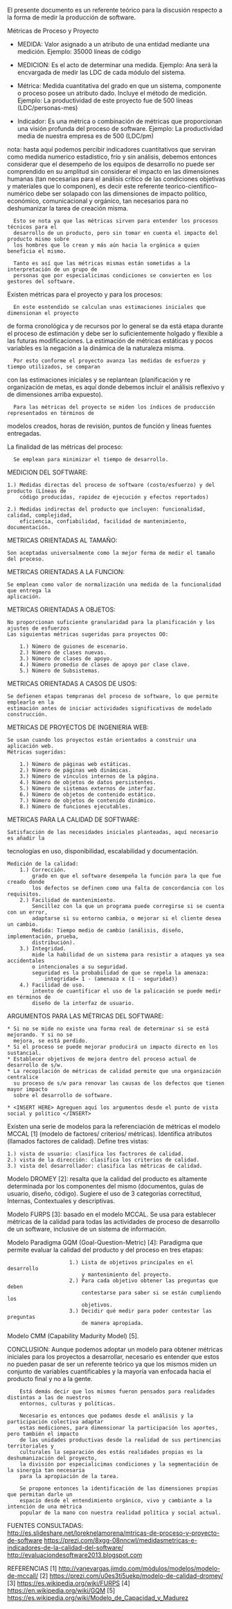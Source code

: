 El presente documento es un referente teórico para la discusión respecto a la 
forma de medir la producción de software.


Métricas de Proceso y Proyecto

* MEDIDA:  Valor asignado a un atributo de una entidad mediante una medición.
	   Ejemplo: 35000 líneas de código

* MEDICION: Es el acto de determinar una medida.
	    Ejemplo: Ana será la encvargada de medir las LDC de cada módulo del
                     sistema.

* Métrica: Medida cuantitativa del grado en que un sistema, componente o proceso
           posee un atributo dado. Incluye el método de medición.
	   Ejemplo: La productividad de este proyecto fue de 500 líneas 
	   (LDC/personas-mes)

* Indicador: Es una métrica o combinación de métricas que proporcionan una visión 
	     profunda del proceso de software.
	     Ejemplo: La productividad media de nuestra empresa es de 500 (LDC/pm)

nota: hasta aquí podemos percibir indicadores cuantitativos que serviran como medida 
      numerico estadistico, frío y sin análisis, debemos entonces considerar que el 
      desempeño de los equipos de desarrollo no puede ser comprendido en su amplitud
      sin considerar el impacto en las dimensiones humanas (tan necesarias para el 
      análisis crítico de las condiciones objetivas y materiales que lo componen), es 
      decir este referente teorico-cientifico-numérico debe ser solapado con las 
      dimensiones de impacto político, económico, comunicacional y orgánico, tan necesarios
      para no deshumanizar la tarea de creación misma.

      Esto se nota ya que las métricas sirven para entender los procesos técnicos para el 
      desarrollo de un producto, pero sin tomar en cuenta el impacto del producto mismo sobre
      los hombres que lo crean y más aún hacia la orgánica a quien beneficia el mismo.

      Tanto es así que las métricas mismas están sometidas a la interpretación de un grupo de 
      personas que por especialicimas condiciones se convierten en los gestores del software.

Existen métricas para el proyecto y para los procesos:

      En este esntendido se calculan unas estimaciones iniciales que dimensionan el proyecto
de forma cronológica y de recursos por lo general se da está etapa durante el proceso de estimación
y debe ser lo suficientemente holgado y flexible a las futuras modificaciones. La estimación de 
métricas estáticas y pocos variables es la negación a la dinámica de la naturaleza misma.

      Por esto conforme el proyecto avanza las medidas de esfuerzo y tiempo utilizados, se comparan
con las estimaciones iniciales y se replantean (planificación y re organización de metas, es aquí
donde debemos incluir el análisis reflexivo y de dimensiones arriba expuesto).

      Para las métricas del proyecto se miden los índices de producción representados en términos de 
modelos creados, horas de revisión, puntos de función y líneas fuentes entregadas.

La finalidad de las métricas del proceso:

      Se emplean para minimizar el tiempo de desarrollo.

MEDICION DEL SOFTWARE:

	1.) Medidas directas del proceso de software (costo/esfuerzo) y del producto (Líneas de 
	    código producidas, rapidez de ejecución y efectos reportados)

	2.) Medidas indirectas del producto que incluyen: funcionalidad, calidad, complejidad, 
	    eficiencia, confiabilidad, facilidad de mantenimiento, documentación.

METRICAS ORIENTADAS AL TAMAÑO:

	Son aceptadas universalmente como la mejor forma de medir el tamaño del proceso.

METRICAS ORIENTADAS A LA FUNCION:

	Se emplean como valor de normalización una medida de la funcionalidad que entrega la 
	aplicación.

METRICAS ORIENTADAS A OBJETOS:

	No proporcionan suficiente granularidad para la planificación y los ajustes de esfuerzos
	Las siguientas métricas sugeridas para proyectos OO:

		1.) Número de guiones de escenario.
		2.) Número de clases nuevas.
		3.) Número de clases de apoyo.
		4.) Número promedio de clases de apoyo por clase clave.
		5.) Número de Subsistemas.

METRICAS ORIENTADAS A CASOS DE USOS:

	Se defienen etapas tempranas del proceso de software, lo que permite emplearlo en la 
	estimación antes de iniciar actividades significativas de modelado construcción.

METRICAS DE PROYECTOS DE INGENIERIA WEB:

	Se usan cuando los proyectos están orientados a construir una aplicación web.
	Métricas sugeridas:

		1.) Número de páginas web estáticas.
		2.) Número de páginas web dinámicas.
		3.) Número de vínculos internos de la página.
		4.) Número de objetos de datos persistentes.
		5.) Número de sistemas externos de interfaz.
		6.) Número de objetos de contenido estático.
		7.) Número de objetos de contenido dinámico.
		8.) Número de funciones ejecutables.

METRICAS PARA LA CALIDAD DE SOFTWARE:

	Satisfacción de las necesidades iniciales planteadas, aquí necesario es añadir la 
tecnologías en uso, disponibilidad, escalabilidad y documentación.

	Medición de la calidad:
		1.) Corrección.
			grado en que el software desempeña la función para la que fue creado donde
			los defectos se definen como una falta de concordancia con los requisitos. 
		2.) Facilidad de mantenimiento.
			Sencillez con la que un programa puede corregirse si se cuenta con un error,
			adaptarse si su entorno cambia, o mejorar si el cliente desea un cambio.
			Medida: Tiempo medio de cambio (análisis, diseño, implementación, prueba, 
			distribución).
		3.) Integridad.
			mide la habilidad de un sistema para resistir a ataques ya sea accidentales 
			o intencionales a su seguridad.
			seguridad es la probabilidad de que se repela la amenaza:
				integridad= 1 - (amenaza x (1 - seguridad))
		4.) Facilidad de uso.
			intento de cuantificar el uso de la palicación se puede medir en términos de 
			diseño de la interfaz de usuario.

ARGUMENTOS PARA LAS MÉTRICAS DEL SOFTWARE:

	* Si no se mide no existe una forma real de determinar si se está mejorando. Y si no se 
	  mejora, se está perdido.
	* Si el proceso se puede mejorar producirá un impacto directo en los sustancial.
	* Establecer objetivos de mejora dentro del proceso actual de desarrollo de s/w.
	* La recopilación de métricas de calidad permite que una organización centralice
	  su proceso de s/w para renovar las causas de los defectos que tienen mayor impacto 
	  sobre el desarrollo de software.

	* <INSERT HERE> Agreguen aquí los argumentos desde el punto de vista social y político </INSERT> 

Existen una serie de modelos para la referenciación de métricas el modelo MCCAL [1] (modelo de factores/
criterios/ métricas). Identifica atributos (llamados factores de calidad). Define tres vistas:

	1.) vista de usuario: clasifica los factrores de calidad.
	2.) vista de la dirección: clasifica los criterios de calidad.
	3.) vista del desarrollador: clasifica las métricas de calidad.

Modelo DROMEY [2]: resalta que la calidad del producto es altamente determinada por los componentes del 
	       mismo (documentos, guías de usuario, diseño, código). Sugiere el uso de 3 categorias 
	       correctitud, Internas, Contextuales y descriptivas.

Modelo FURPS [3]: basado en el modelo MCCAL. Se usa para establecer métricas de la calidad para todas las 
	      actividades de proceso de desarrollo de un software, inclusive de un sistema de información.

Modelo Paradigma GQM (Goal-Question-Metric) [4]: Paradigma que permite evaluar la calidad del producto y
					     del proceso en tres etapas:

						1.) Lista de objetivos principales en el desarrollo 
						    y mantenimiento del proyecto.
						2.) Para cada objetivo obtener las preguntas que deben 
						    contestarse para saber si se están cumpliendo los
						    objetivos.
						3.) Decidir qué medir para poder contestar las preguntas
						    de manera apropiada.
Modelo CMM (Capability Madurity Model) [5].


CONCLUSION: Aunque podemos adoptar un modelo para obtener métricas iniciales para los proyectos a 
	    desarrollar, necesario es entender que estos no pueden pasar de ser un referente teórico
	    ya que los mismos miden un conjunto de variables cuantificables y la mayoría van enfocada
	    hacia el producto final y no a la gente.
	    
	    Está demás decir que los mismos fueron pensados para realidades distintas a las de nuestros
	    entornos, culturas y políticas.

	    Necesario es entonces que podamos desde el análisis y la participación colectiva adaptar
	    estas mediciones, para dimensionar la participación los aportes, pero también el impacto
	    de las unidades productivas desde la realidad de sus pertinencias territoriales y 
	    culturales la separación des estás realidades propias es la deshumanización del proyecto,
	    la división por especialicimas condiciones y la segmentacióin de la sinergia tan necesaria
	    para la apropiación de la tarea.

	    Se propone entonces la identificación de las dimensiones propias que permitan darle un 
	    espacio desde el entendimiento orgánico, vivo y cambiante a la intención de una métrica
	    popular de la mano con nuestra realidad política y social actual.

   
   
FUENTES CONSULTADAS:
http://es.slideshare.net/loreknelamorena/mtricas-de-proceso-y-proyecto-de-software
https://prezi.com/8xgg-08nncwl/medidasmetricas-e-indicadores-de-la-calidad-del-software/
http://evaluaciondesoftware2013.blogspot.com


REFERENCIAS
[1] http://vanevargas.jimdo.com/módulos/modelos/modelo-de-mccall/
[2] https://prezi.com/u0es3ti5uekp/modelo-de-calidad-dromey/
[3] https://es.wikipedia.org/wiki/FURPS
[4] https://en.wikipedia.org/wiki/GQM
[5] https://es.wikipedia.org/wiki/Modelo_de_Capacidad_y_Madurez
